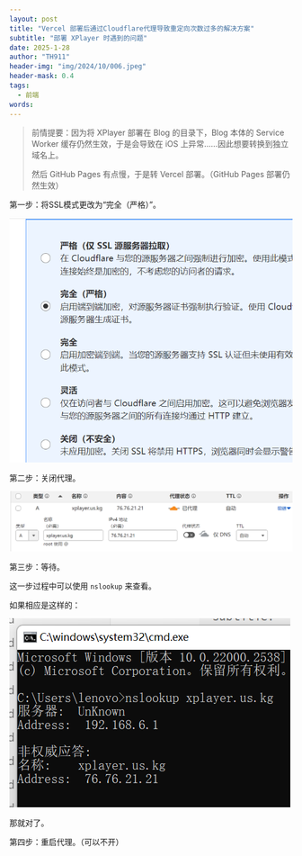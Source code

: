 ```yaml
---
layout: post
title: "Vercel 部署后通过Cloudflare代理导致重定向次数过多的解决方案"
subtitle: "部署 XPlayer 时遇到的问题"
date: 2025-1-28
author: "TH911"
header-img: "img/2024/10/006.jpeg"
header-mask: 0.4
tags:
  - 前端
words:
---
```


> 前情提要：因为将 XPlayer 部署在 Blog 的目录下，Blog 本体的 Service Worker 缓存仍然生效，于是会导致在 iOS 上异常......因此想要转换到独立域名上。
>
> 然后 GitHub Pages 有点慢，于是转 Vercel 部署。（GitHub Pages 部署仍然生效）

第一步：将SSL模式更改为“完全（严格）”。

![](/img/2025/01/042.png)

第二步：关闭代理。

![](/img/2025/01/043.png)

第三步：等待。

这一步过程中可以使用 `nslookup` 来查看。

如果相应是这样的：

![](/img/2025/01/044.png)

那就对了。

第四步：重启代理。（可以不开）
